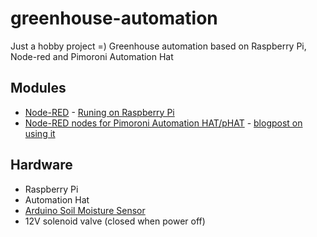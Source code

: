 # greenhouse-automation
Just a hobby project =) Greenhouse automation based on Raspberry Pi, Node-red and Pimoroni Automation Hat


## Modules
* [Node-RED](https://nodered.org/) - [Runing on Raspberry Pi](https://nodered.org/docs/getting-started/raspberrypi)
* [Node-RED nodes for Pimoroni Automation HAT/pHAT](https://github.com/shortbloke/node-red-contrib-automation-hat) - [blogpost on using it](https://www.martinrowan.co.uk/2018/09/node-red-support-for-pimoroni-automation-hat-phat/)

## Hardware
* Raspberry Pi
* Automation Hat
* [Arduino Soil Moisture Sensor](https://thepihut.com/blogs/raspberry-pi-tutorials/raspberry-pi-plant-pot-moisture-sensor-with-email-notification-tutorial)
* 12V solenoid valve (closed when power off)
